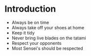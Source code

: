 Introduction
==========
* Always be on time
* Always take off your shoes at home
* Keep it tidy
* Never bring live blades on the tatami
* Respect your opponents
* Most Sensei's should be respected

